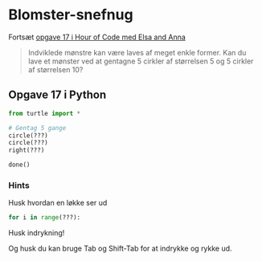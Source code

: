 # Blomster-snefnug

Fortsæt [opgave 17 i Hour of Code med Elsa and Anna](https://studio.code.org/s/frozen/lessons/1/levels/17)

> Indviklede mønstre kan være laves af meget enkle former. Kan du lave et mønster ved at gentagne 5 cirkler af størrelsen 5 og 5 cirkler af størrelsen 10?


## Opgave 17 i Python

```python
from turtle import *

# Gentag 5 gange
circle(???)
circle(???)
right(???)

done()
```

### Hints

Husk hvordan en løkke ser ud

```python
for i in range(???):
```

Husk indrykning!

Og husk du kan bruge Tab og Shift-Tab for at indrykke og rykke ud.